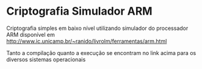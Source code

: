 # Criptografia Simulador ARM
Criptografia simples em baixo nível utilizando simulador do processador ARM disponível em http://www.ic.unicamp.br/~ranido/livrolm/ferramentas/arm.html

Tanto a compilação quanto a execução se encontram no link acima para os diversos sistemas operacionais
